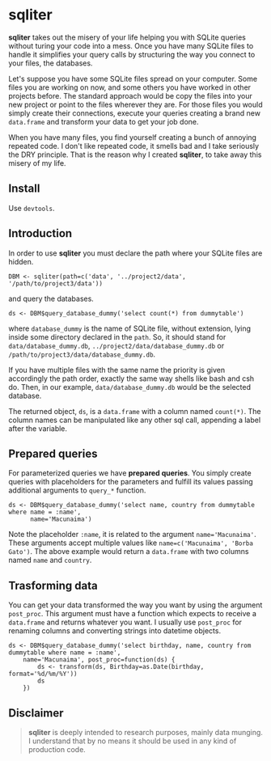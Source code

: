 # sqliter

<!-- When you collect data from many sources to get data explored it is common to
handle with many files at the same time.
I'd rather work with SQLite files just because I am able to get structed data
without much effort and I can get fresh updates without much pain.
However, the  -->

**sqliter** takes out the misery of your life helping you with SQLite
queries without turing your code into a mess.
Once you have many SQLite files to handle it simplifies your query calls by
structuring the way you connect to your files, the databases.

Let's suppose you have some SQLite files spread on your computer.
Some files you are working on now, and some others you have worked in other 
projects before.
The standard approach would be copy the files into your new project or point 
to the files wherever they are.
For those files you would simply create their connections, execute
your queries creating a brand new `data.frame` and transform your data to
get your job done.

When you have many files, you find yourself creating a bunch of
annoying repeated code.
I don't like repeated code, it smells bad and
I take seriously the DRY principle.
That is the reason why I created **sqliter**, to take away this misery of my life.

## Install

Use `devtools`.

## Introduction

In order to use **sqliter** you must declare the path where your SQLite files
are hidden.

	DBM <- sqliter(path=c('data', '../project2/data', '/path/to/project3/data'))

and query the databases.

	ds <- DBM$query_database_dummy('select count(*) from dummytable')

where `database_dummy` is the name of SQLite file, without extension, lying
inside some directory declared in the `path`.
So, it should stand for `data/database_dummy.db`, `../project2/data/database_dummy.db` or `/path/to/project3/data/database_dummy.db`.

If you have multiple files with the same name the priority is given accordingly the path order, exactly the same way shells like bash and csh do.
Then, in our example, `data/database_dummy.db` would be the selected database.

The returned object, `ds`, is a `data.frame` with a column named `count(*)`.
The column names can be manipulated like any other sql call, appending a label after the variable.

## Prepared queries

For parameterized queries we have **prepared queries**.
You simply create queries with placeholders for the parameters and fulfill its values passing additional arguments to `query_*` function.

	ds <- DBM$query_database_dummy('select name, country from dummytable where name = :name',
	      name='Macunaima')

Note the placeholder `:name`, it is related to the argument `name='Macunaima'`.
These arguments accept multiple values like `name=c('Macunaima', 'Borba Gato')`.
The above example would return a `data.frame` with two columns named `name` and `country`.

## Trasforming data

You can get your data transformed the way you want by using the argument `post_proc`.
This argument must have a function which expects to receive a `data.frame` and returns whatever you want.
I usually use `post_proc` for renaming columns and converting strings into datetime objects.

	ds <- DBM$query_database_dummy('select birthday, name, country from dummytable where name = :name',
		name='Macunaima', post_proc=function(ds) {
			ds <- transform(ds, Birthday=as.Date(birthday, format='%d/%m/%Y'))
			ds
		})

## Disclaimer

> **sqliter** is deeply intended to research purposes, mainly data munging.
> I understand that by no means it should be used in any kind of production code.

